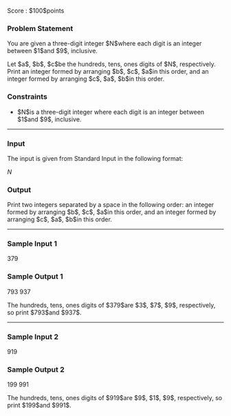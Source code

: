 
<div>

<span>

<span>

<p>
Score : $100$points
</p>

<div>

<section>

### **Problem Statement**

<p>
You are given a three-digit integer $N$where each digit is an integer between $1$and $9$, inclusive.
</p>

<p>
Let $a$, $b$, $c$be the hundreds, tens, ones digits of $N$, respectively. Print an integer formed by arranging $b$, $c$, $a$in this order, and an integer formed by arranging $c$, $a$, $b$in this order.
</p>

</section>

</div>

<div>

<section>

### **Constraints**

<ul>

<li>
$N$is a three-digit integer where each digit is an integer between $1$and $9$, inclusive.
</li>

</ul>

</section>

</div>

---

<div>

<div>

<section>

### **Input**

<p>
The input is given from Standard Input in the following format:
</p>

<div>

$N$
</div>

</section>

</div>

<div>

<section>

### **Output**

<p>
Print two integers separated by a space in the following order: an integer formed by arranging $b$, $c$, $a$in this order, and an integer formed by arranging $c$, $a$, $b$in this order.
</p>

</section>

</div>

</div>

---

<div>

<section>

### **Sample Input 1**

<div>

379

</div>

</section>

</div>

<div>

<section>

### **Sample Output 1**

<div>

793 937

</div>

<p>
The hundreds, tens, ones digits of $379$are $3$, $7$, $9$, respectively, so print $793$and $937$.
</p>

</section>

</div>

---

<div>

<section>

### **Sample Input 2**

<div>

919

</div>

</section>

</div>

<div>

<section>

### **Sample Output 2**

<div>

199 991

</div>

<p>
The hundreds, tens, ones digits of $919$are $9$, $1$, $9$, respectively, so print $199$and $991$.
</p>

</section>

</div>

</span>

</span>

</div>
